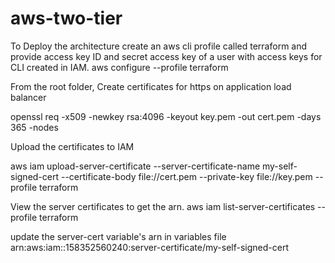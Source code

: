 # aws-two-tier

To Deploy the architecture create an aws cli profile called terraform and provide access key ID and secret access key of a user with access keys for CLI created in IAM.
aws configure --profile terraform

From the root folder, Create certificates for https on application load balancer

openssl req -x509 -newkey rsa:4096 -keyout key.pem -out cert.pem -days 365 -nodes

Upload the certificates to IAM

aws iam upload-server-certificate --server-certificate-name my-self-signed-cert --certificate-body file://cert.pem --private-key file://key.pem --profile terraform


View the server certificates to get the arn.
aws iam list-server-certificates --profile terraform

update the server-cert variable's arn in variables file
arn:aws:iam::158352560240:server-certificate/my-self-signed-cert